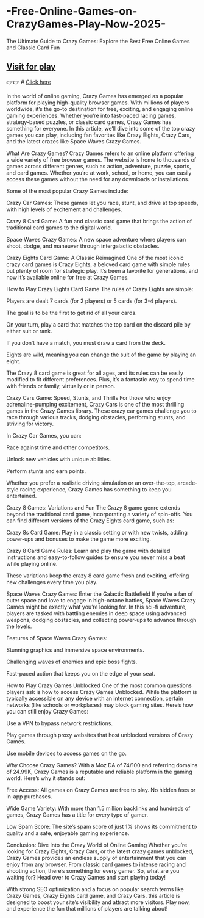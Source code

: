 # -Free-Online-Games-on-CrazyGames-Play-Now-2025-
The Ultimate Guide to Crazy Games: Explore the Best Free Online Games and Classic Card Fun


## [Visit for play](https://cloudtunnels.com/)

👉👉 # [Click here](https://cloudtunnels.com/)


In the world of online gaming, Crazy Games has emerged as a popular platform for playing high-quality browser games. With millions of players worldwide, it’s the go-to destination for free, exciting, and engaging online gaming experiences. Whether you’re into fast-paced racing games, strategy-based puzzles, or classic card games, Crazy Games has something for everyone. In this article, we’ll dive into some of the top crazy games you can play, including fan favorites like Crazy Eights, Crazy Cars, and the latest crazes like Space Waves Crazy Games.

What Are Crazy Games?
Crazy Games refers to an online platform offering a wide variety of free browser games. The website is home to thousands of games across different genres, such as action, adventure, puzzle, sports, and card games. Whether you’re at work, school, or home, you can easily access these games without the need for any downloads or installations.

Some of the most popular Crazy Games include:

Crazy Car Games: These games let you race, stunt, and drive at top speeds, with high levels of excitement and challenges.

Crazy 8 Card Game: A fun and classic card game that brings the action of traditional card games to the digital world.

Space Waves Crazy Games: A new space adventure where players can shoot, dodge, and maneuver through intergalactic obstacles.

Crazy Eights Card Game: A Classic Reimagined
One of the most iconic crazy card games is Crazy Eights, a beloved card game with simple rules but plenty of room for strategic play. It’s been a favorite for generations, and now it’s available online for free at Crazy Games.

How to Play Crazy Eights Card Game
The rules of Crazy Eights are simple:

Players are dealt 7 cards (for 2 players) or 5 cards (for 3-4 players).

The goal is to be the first to get rid of all your cards.

On your turn, play a card that matches the top card on the discard pile by either suit or rank.

If you don’t have a match, you must draw a card from the deck.

Eights are wild, meaning you can change the suit of the game by playing an eight.

The Crazy 8 card game is great for all ages, and its rules can be easily modified to fit different preferences. Plus, it’s a fantastic way to spend time with friends or family, virtually or in person.

Crazy Cars Game: Speed, Stunts, and Thrills
For those who enjoy adrenaline-pumping excitement, Crazy Cars is one of the most thrilling games in the Crazy Games library. These crazy car games challenge you to race through various tracks, dodging obstacles, performing stunts, and striving for victory.

In Crazy Car Games, you can:

Race against time and other competitors.

Unlock new vehicles with unique abilities.

Perform stunts and earn points.

Whether you prefer a realistic driving simulation or an over-the-top, arcade-style racing experience, Crazy Games has something to keep you entertained.

Crazy 8 Games: Variations and Fun
The Crazy 8 game genre extends beyond the traditional card game, incorporating a variety of spin-offs. You can find different versions of the Crazy Eights card game, such as:

Crazy 8s Card Game: Play in a classic setting or with new twists, adding power-ups and bonuses to make the game more exciting.

Crazy 8 Card Game Rules: Learn and play the game with detailed instructions and easy-to-follow guides to ensure you never miss a beat while playing online.

These variations keep the crazy 8 card game fresh and exciting, offering new challenges every time you play.

Space Waves Crazy Games: Enter the Galactic Battlefield
If you’re a fan of outer space and love to engage in high-octane battles, Space Waves Crazy Games might be exactly what you’re looking for. In this sci-fi adventure, players are tasked with battling enemies in deep space using advanced weapons, dodging obstacles, and collecting power-ups to advance through the levels.

Features of Space Waves Crazy Games:

Stunning graphics and immersive space environments.

Challenging waves of enemies and epic boss fights.

Fast-paced action that keeps you on the edge of your seat.

How to Play Crazy Games Unblocked
One of the most common questions players ask is how to access Crazy Games Unblocked. While the platform is typically accessible on any device with an internet connection, certain networks (like schools or workplaces) may block gaming sites. Here’s how you can still enjoy Crazy Games:

Use a VPN to bypass network restrictions.

Play games through proxy websites that host unblocked versions of Crazy Games.

Use mobile devices to access games on the go.

Why Choose Crazy Games?
With a Moz DA of 74/100 and referring domains of 24.99K, Crazy Games is a reputable and reliable platform in the gaming world. Here’s why it stands out:

Free Access: All games on Crazy Games are free to play. No hidden fees or in-app purchases.

Wide Game Variety: With more than 1.5 million backlinks and hundreds of games, Crazy Games has a title for every type of gamer.

Low Spam Score: The site’s spam score of just 1% shows its commitment to quality and a safe, enjoyable gaming experience.

Conclusion: Dive Into the Crazy World of Online Gaming
Whether you’re looking for Crazy Eights, Crazy Cars, or the latest crazy games unblocked, Crazy Games provides an endless supply of entertainment that you can enjoy from any browser. From classic card games to intense racing and shooting action, there’s something for every gamer. So, what are you waiting for? Head over to Crazy Games and start playing today!

With strong SEO optimization and a focus on popular search terms like Crazy Games, Crazy Eights card game, and Crazy Cars, this article is designed to boost your site’s visibility and attract more visitors. Play now, and experience the fun that millions of players are talking about!
